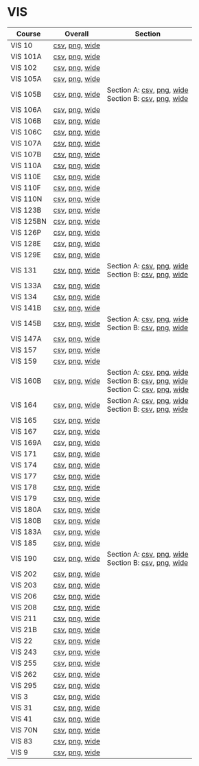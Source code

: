 # VIS

| Course | Overall | Section |
| ------ | ------- | ------- |
| VIS 10 | [csv](https://github.com/UCSD-Historical-Enrollment-Data/2024Spring/blob/main/overall/VIS%2010.csv), [png](https://raw.githubusercontent.com/UCSD-Historical-Enrollment-Data/2024Spring/main/plot_overall/VIS%2010.png), [wide](https://raw.githubusercontent.com/UCSD-Historical-Enrollment-Data/2024Spring/main/plot_overall_wide/VIS%2010.png) |  |
| VIS 101A | [csv](https://github.com/UCSD-Historical-Enrollment-Data/2024Spring/blob/main/overall/VIS%20101A.csv), [png](https://raw.githubusercontent.com/UCSD-Historical-Enrollment-Data/2024Spring/main/plot_overall/VIS%20101A.png), [wide](https://raw.githubusercontent.com/UCSD-Historical-Enrollment-Data/2024Spring/main/plot_overall_wide/VIS%20101A.png) |  |
| VIS 102 | [csv](https://github.com/UCSD-Historical-Enrollment-Data/2024Spring/blob/main/overall/VIS%20102.csv), [png](https://raw.githubusercontent.com/UCSD-Historical-Enrollment-Data/2024Spring/main/plot_overall/VIS%20102.png), [wide](https://raw.githubusercontent.com/UCSD-Historical-Enrollment-Data/2024Spring/main/plot_overall_wide/VIS%20102.png) |  |
| VIS 105A | [csv](https://github.com/UCSD-Historical-Enrollment-Data/2024Spring/blob/main/overall/VIS%20105A.csv), [png](https://raw.githubusercontent.com/UCSD-Historical-Enrollment-Data/2024Spring/main/plot_overall/VIS%20105A.png), [wide](https://raw.githubusercontent.com/UCSD-Historical-Enrollment-Data/2024Spring/main/plot_overall_wide/VIS%20105A.png) |  |
| VIS 105B | [csv](https://github.com/UCSD-Historical-Enrollment-Data/2024Spring/blob/main/overall/VIS%20105B.csv), [png](https://raw.githubusercontent.com/UCSD-Historical-Enrollment-Data/2024Spring/main/plot_overall/VIS%20105B.png), [wide](https://raw.githubusercontent.com/UCSD-Historical-Enrollment-Data/2024Spring/main/plot_overall_wide/VIS%20105B.png) | Section A: [csv](https://github.com/UCSD-Historical-Enrollment-Data/2024Spring/blob/main/section/VIS%20105B_A.csv), [png](https://raw.githubusercontent.com/UCSD-Historical-Enrollment-Data/2024Spring/main/plot_section/VIS%20105B_A.png), [wide](https://raw.githubusercontent.com/UCSD-Historical-Enrollment-Data/2024Spring/main/plot_section_wide/VIS%20105B_A.png)<br>Section B: [csv](https://github.com/UCSD-Historical-Enrollment-Data/2024Spring/blob/main/section/VIS%20105B_B.csv), [png](https://raw.githubusercontent.com/UCSD-Historical-Enrollment-Data/2024Spring/main/plot_section/VIS%20105B_B.png), [wide](https://raw.githubusercontent.com/UCSD-Historical-Enrollment-Data/2024Spring/main/plot_section_wide/VIS%20105B_B.png) |
| VIS 106A | [csv](https://github.com/UCSD-Historical-Enrollment-Data/2024Spring/blob/main/overall/VIS%20106A.csv), [png](https://raw.githubusercontent.com/UCSD-Historical-Enrollment-Data/2024Spring/main/plot_overall/VIS%20106A.png), [wide](https://raw.githubusercontent.com/UCSD-Historical-Enrollment-Data/2024Spring/main/plot_overall_wide/VIS%20106A.png) |  |
| VIS 106B | [csv](https://github.com/UCSD-Historical-Enrollment-Data/2024Spring/blob/main/overall/VIS%20106B.csv), [png](https://raw.githubusercontent.com/UCSD-Historical-Enrollment-Data/2024Spring/main/plot_overall/VIS%20106B.png), [wide](https://raw.githubusercontent.com/UCSD-Historical-Enrollment-Data/2024Spring/main/plot_overall_wide/VIS%20106B.png) |  |
| VIS 106C | [csv](https://github.com/UCSD-Historical-Enrollment-Data/2024Spring/blob/main/overall/VIS%20106C.csv), [png](https://raw.githubusercontent.com/UCSD-Historical-Enrollment-Data/2024Spring/main/plot_overall/VIS%20106C.png), [wide](https://raw.githubusercontent.com/UCSD-Historical-Enrollment-Data/2024Spring/main/plot_overall_wide/VIS%20106C.png) |  |
| VIS 107A | [csv](https://github.com/UCSD-Historical-Enrollment-Data/2024Spring/blob/main/overall/VIS%20107A.csv), [png](https://raw.githubusercontent.com/UCSD-Historical-Enrollment-Data/2024Spring/main/plot_overall/VIS%20107A.png), [wide](https://raw.githubusercontent.com/UCSD-Historical-Enrollment-Data/2024Spring/main/plot_overall_wide/VIS%20107A.png) |  |
| VIS 107B | [csv](https://github.com/UCSD-Historical-Enrollment-Data/2024Spring/blob/main/overall/VIS%20107B.csv), [png](https://raw.githubusercontent.com/UCSD-Historical-Enrollment-Data/2024Spring/main/plot_overall/VIS%20107B.png), [wide](https://raw.githubusercontent.com/UCSD-Historical-Enrollment-Data/2024Spring/main/plot_overall_wide/VIS%20107B.png) |  |
| VIS 110A | [csv](https://github.com/UCSD-Historical-Enrollment-Data/2024Spring/blob/main/overall/VIS%20110A.csv), [png](https://raw.githubusercontent.com/UCSD-Historical-Enrollment-Data/2024Spring/main/plot_overall/VIS%20110A.png), [wide](https://raw.githubusercontent.com/UCSD-Historical-Enrollment-Data/2024Spring/main/plot_overall_wide/VIS%20110A.png) |  |
| VIS 110E | [csv](https://github.com/UCSD-Historical-Enrollment-Data/2024Spring/blob/main/overall/VIS%20110E.csv), [png](https://raw.githubusercontent.com/UCSD-Historical-Enrollment-Data/2024Spring/main/plot_overall/VIS%20110E.png), [wide](https://raw.githubusercontent.com/UCSD-Historical-Enrollment-Data/2024Spring/main/plot_overall_wide/VIS%20110E.png) |  |
| VIS 110F | [csv](https://github.com/UCSD-Historical-Enrollment-Data/2024Spring/blob/main/overall/VIS%20110F.csv), [png](https://raw.githubusercontent.com/UCSD-Historical-Enrollment-Data/2024Spring/main/plot_overall/VIS%20110F.png), [wide](https://raw.githubusercontent.com/UCSD-Historical-Enrollment-Data/2024Spring/main/plot_overall_wide/VIS%20110F.png) |  |
| VIS 110N | [csv](https://github.com/UCSD-Historical-Enrollment-Data/2024Spring/blob/main/overall/VIS%20110N.csv), [png](https://raw.githubusercontent.com/UCSD-Historical-Enrollment-Data/2024Spring/main/plot_overall/VIS%20110N.png), [wide](https://raw.githubusercontent.com/UCSD-Historical-Enrollment-Data/2024Spring/main/plot_overall_wide/VIS%20110N.png) |  |
| VIS 123B | [csv](https://github.com/UCSD-Historical-Enrollment-Data/2024Spring/blob/main/overall/VIS%20123B.csv), [png](https://raw.githubusercontent.com/UCSD-Historical-Enrollment-Data/2024Spring/main/plot_overall/VIS%20123B.png), [wide](https://raw.githubusercontent.com/UCSD-Historical-Enrollment-Data/2024Spring/main/plot_overall_wide/VIS%20123B.png) |  |
| VIS 125BN | [csv](https://github.com/UCSD-Historical-Enrollment-Data/2024Spring/blob/main/overall/VIS%20125BN.csv), [png](https://raw.githubusercontent.com/UCSD-Historical-Enrollment-Data/2024Spring/main/plot_overall/VIS%20125BN.png), [wide](https://raw.githubusercontent.com/UCSD-Historical-Enrollment-Data/2024Spring/main/plot_overall_wide/VIS%20125BN.png) |  |
| VIS 126P | [csv](https://github.com/UCSD-Historical-Enrollment-Data/2024Spring/blob/main/overall/VIS%20126P.csv), [png](https://raw.githubusercontent.com/UCSD-Historical-Enrollment-Data/2024Spring/main/plot_overall/VIS%20126P.png), [wide](https://raw.githubusercontent.com/UCSD-Historical-Enrollment-Data/2024Spring/main/plot_overall_wide/VIS%20126P.png) |  |
| VIS 128E | [csv](https://github.com/UCSD-Historical-Enrollment-Data/2024Spring/blob/main/overall/VIS%20128E.csv), [png](https://raw.githubusercontent.com/UCSD-Historical-Enrollment-Data/2024Spring/main/plot_overall/VIS%20128E.png), [wide](https://raw.githubusercontent.com/UCSD-Historical-Enrollment-Data/2024Spring/main/plot_overall_wide/VIS%20128E.png) |  |
| VIS 129E | [csv](https://github.com/UCSD-Historical-Enrollment-Data/2024Spring/blob/main/overall/VIS%20129E.csv), [png](https://raw.githubusercontent.com/UCSD-Historical-Enrollment-Data/2024Spring/main/plot_overall/VIS%20129E.png), [wide](https://raw.githubusercontent.com/UCSD-Historical-Enrollment-Data/2024Spring/main/plot_overall_wide/VIS%20129E.png) |  |
| VIS 131 | [csv](https://github.com/UCSD-Historical-Enrollment-Data/2024Spring/blob/main/overall/VIS%20131.csv), [png](https://raw.githubusercontent.com/UCSD-Historical-Enrollment-Data/2024Spring/main/plot_overall/VIS%20131.png), [wide](https://raw.githubusercontent.com/UCSD-Historical-Enrollment-Data/2024Spring/main/plot_overall_wide/VIS%20131.png) | Section A: [csv](https://github.com/UCSD-Historical-Enrollment-Data/2024Spring/blob/main/section/VIS%20131_A.csv), [png](https://raw.githubusercontent.com/UCSD-Historical-Enrollment-Data/2024Spring/main/plot_section/VIS%20131_A.png), [wide](https://raw.githubusercontent.com/UCSD-Historical-Enrollment-Data/2024Spring/main/plot_section_wide/VIS%20131_A.png)<br>Section B: [csv](https://github.com/UCSD-Historical-Enrollment-Data/2024Spring/blob/main/section/VIS%20131_B.csv), [png](https://raw.githubusercontent.com/UCSD-Historical-Enrollment-Data/2024Spring/main/plot_section/VIS%20131_B.png), [wide](https://raw.githubusercontent.com/UCSD-Historical-Enrollment-Data/2024Spring/main/plot_section_wide/VIS%20131_B.png) |
| VIS 133A | [csv](https://github.com/UCSD-Historical-Enrollment-Data/2024Spring/blob/main/overall/VIS%20133A.csv), [png](https://raw.githubusercontent.com/UCSD-Historical-Enrollment-Data/2024Spring/main/plot_overall/VIS%20133A.png), [wide](https://raw.githubusercontent.com/UCSD-Historical-Enrollment-Data/2024Spring/main/plot_overall_wide/VIS%20133A.png) |  |
| VIS 134 | [csv](https://github.com/UCSD-Historical-Enrollment-Data/2024Spring/blob/main/overall/VIS%20134.csv), [png](https://raw.githubusercontent.com/UCSD-Historical-Enrollment-Data/2024Spring/main/plot_overall/VIS%20134.png), [wide](https://raw.githubusercontent.com/UCSD-Historical-Enrollment-Data/2024Spring/main/plot_overall_wide/VIS%20134.png) |  |
| VIS 141B | [csv](https://github.com/UCSD-Historical-Enrollment-Data/2024Spring/blob/main/overall/VIS%20141B.csv), [png](https://raw.githubusercontent.com/UCSD-Historical-Enrollment-Data/2024Spring/main/plot_overall/VIS%20141B.png), [wide](https://raw.githubusercontent.com/UCSD-Historical-Enrollment-Data/2024Spring/main/plot_overall_wide/VIS%20141B.png) |  |
| VIS 145B | [csv](https://github.com/UCSD-Historical-Enrollment-Data/2024Spring/blob/main/overall/VIS%20145B.csv), [png](https://raw.githubusercontent.com/UCSD-Historical-Enrollment-Data/2024Spring/main/plot_overall/VIS%20145B.png), [wide](https://raw.githubusercontent.com/UCSD-Historical-Enrollment-Data/2024Spring/main/plot_overall_wide/VIS%20145B.png) | Section A: [csv](https://github.com/UCSD-Historical-Enrollment-Data/2024Spring/blob/main/section/VIS%20145B_A.csv), [png](https://raw.githubusercontent.com/UCSD-Historical-Enrollment-Data/2024Spring/main/plot_section/VIS%20145B_A.png), [wide](https://raw.githubusercontent.com/UCSD-Historical-Enrollment-Data/2024Spring/main/plot_section_wide/VIS%20145B_A.png)<br>Section B: [csv](https://github.com/UCSD-Historical-Enrollment-Data/2024Spring/blob/main/section/VIS%20145B_B.csv), [png](https://raw.githubusercontent.com/UCSD-Historical-Enrollment-Data/2024Spring/main/plot_section/VIS%20145B_B.png), [wide](https://raw.githubusercontent.com/UCSD-Historical-Enrollment-Data/2024Spring/main/plot_section_wide/VIS%20145B_B.png) |
| VIS 147A | [csv](https://github.com/UCSD-Historical-Enrollment-Data/2024Spring/blob/main/overall/VIS%20147A.csv), [png](https://raw.githubusercontent.com/UCSD-Historical-Enrollment-Data/2024Spring/main/plot_overall/VIS%20147A.png), [wide](https://raw.githubusercontent.com/UCSD-Historical-Enrollment-Data/2024Spring/main/plot_overall_wide/VIS%20147A.png) |  |
| VIS 157 | [csv](https://github.com/UCSD-Historical-Enrollment-Data/2024Spring/blob/main/overall/VIS%20157.csv), [png](https://raw.githubusercontent.com/UCSD-Historical-Enrollment-Data/2024Spring/main/plot_overall/VIS%20157.png), [wide](https://raw.githubusercontent.com/UCSD-Historical-Enrollment-Data/2024Spring/main/plot_overall_wide/VIS%20157.png) |  |
| VIS 159 | [csv](https://github.com/UCSD-Historical-Enrollment-Data/2024Spring/blob/main/overall/VIS%20159.csv), [png](https://raw.githubusercontent.com/UCSD-Historical-Enrollment-Data/2024Spring/main/plot_overall/VIS%20159.png), [wide](https://raw.githubusercontent.com/UCSD-Historical-Enrollment-Data/2024Spring/main/plot_overall_wide/VIS%20159.png) |  |
| VIS 160B | [csv](https://github.com/UCSD-Historical-Enrollment-Data/2024Spring/blob/main/overall/VIS%20160B.csv), [png](https://raw.githubusercontent.com/UCSD-Historical-Enrollment-Data/2024Spring/main/plot_overall/VIS%20160B.png), [wide](https://raw.githubusercontent.com/UCSD-Historical-Enrollment-Data/2024Spring/main/plot_overall_wide/VIS%20160B.png) | Section A: [csv](https://github.com/UCSD-Historical-Enrollment-Data/2024Spring/blob/main/section/VIS%20160B_A.csv), [png](https://raw.githubusercontent.com/UCSD-Historical-Enrollment-Data/2024Spring/main/plot_section/VIS%20160B_A.png), [wide](https://raw.githubusercontent.com/UCSD-Historical-Enrollment-Data/2024Spring/main/plot_section_wide/VIS%20160B_A.png)<br>Section B: [csv](https://github.com/UCSD-Historical-Enrollment-Data/2024Spring/blob/main/section/VIS%20160B_B.csv), [png](https://raw.githubusercontent.com/UCSD-Historical-Enrollment-Data/2024Spring/main/plot_section/VIS%20160B_B.png), [wide](https://raw.githubusercontent.com/UCSD-Historical-Enrollment-Data/2024Spring/main/plot_section_wide/VIS%20160B_B.png)<br>Section C: [csv](https://github.com/UCSD-Historical-Enrollment-Data/2024Spring/blob/main/section/VIS%20160B_C.csv), [png](https://raw.githubusercontent.com/UCSD-Historical-Enrollment-Data/2024Spring/main/plot_section/VIS%20160B_C.png), [wide](https://raw.githubusercontent.com/UCSD-Historical-Enrollment-Data/2024Spring/main/plot_section_wide/VIS%20160B_C.png) |
| VIS 164 | [csv](https://github.com/UCSD-Historical-Enrollment-Data/2024Spring/blob/main/overall/VIS%20164.csv), [png](https://raw.githubusercontent.com/UCSD-Historical-Enrollment-Data/2024Spring/main/plot_overall/VIS%20164.png), [wide](https://raw.githubusercontent.com/UCSD-Historical-Enrollment-Data/2024Spring/main/plot_overall_wide/VIS%20164.png) | Section A: [csv](https://github.com/UCSD-Historical-Enrollment-Data/2024Spring/blob/main/section/VIS%20164_A.csv), [png](https://raw.githubusercontent.com/UCSD-Historical-Enrollment-Data/2024Spring/main/plot_section/VIS%20164_A.png), [wide](https://raw.githubusercontent.com/UCSD-Historical-Enrollment-Data/2024Spring/main/plot_section_wide/VIS%20164_A.png)<br>Section B: [csv](https://github.com/UCSD-Historical-Enrollment-Data/2024Spring/blob/main/section/VIS%20164_B.csv), [png](https://raw.githubusercontent.com/UCSD-Historical-Enrollment-Data/2024Spring/main/plot_section/VIS%20164_B.png), [wide](https://raw.githubusercontent.com/UCSD-Historical-Enrollment-Data/2024Spring/main/plot_section_wide/VIS%20164_B.png) |
| VIS 165 | [csv](https://github.com/UCSD-Historical-Enrollment-Data/2024Spring/blob/main/overall/VIS%20165.csv), [png](https://raw.githubusercontent.com/UCSD-Historical-Enrollment-Data/2024Spring/main/plot_overall/VIS%20165.png), [wide](https://raw.githubusercontent.com/UCSD-Historical-Enrollment-Data/2024Spring/main/plot_overall_wide/VIS%20165.png) |  |
| VIS 167 | [csv](https://github.com/UCSD-Historical-Enrollment-Data/2024Spring/blob/main/overall/VIS%20167.csv), [png](https://raw.githubusercontent.com/UCSD-Historical-Enrollment-Data/2024Spring/main/plot_overall/VIS%20167.png), [wide](https://raw.githubusercontent.com/UCSD-Historical-Enrollment-Data/2024Spring/main/plot_overall_wide/VIS%20167.png) |  |
| VIS 169A | [csv](https://github.com/UCSD-Historical-Enrollment-Data/2024Spring/blob/main/overall/VIS%20169A.csv), [png](https://raw.githubusercontent.com/UCSD-Historical-Enrollment-Data/2024Spring/main/plot_overall/VIS%20169A.png), [wide](https://raw.githubusercontent.com/UCSD-Historical-Enrollment-Data/2024Spring/main/plot_overall_wide/VIS%20169A.png) |  |
| VIS 171 | [csv](https://github.com/UCSD-Historical-Enrollment-Data/2024Spring/blob/main/overall/VIS%20171.csv), [png](https://raw.githubusercontent.com/UCSD-Historical-Enrollment-Data/2024Spring/main/plot_overall/VIS%20171.png), [wide](https://raw.githubusercontent.com/UCSD-Historical-Enrollment-Data/2024Spring/main/plot_overall_wide/VIS%20171.png) |  |
| VIS 174 | [csv](https://github.com/UCSD-Historical-Enrollment-Data/2024Spring/blob/main/overall/VIS%20174.csv), [png](https://raw.githubusercontent.com/UCSD-Historical-Enrollment-Data/2024Spring/main/plot_overall/VIS%20174.png), [wide](https://raw.githubusercontent.com/UCSD-Historical-Enrollment-Data/2024Spring/main/plot_overall_wide/VIS%20174.png) |  |
| VIS 177 | [csv](https://github.com/UCSD-Historical-Enrollment-Data/2024Spring/blob/main/overall/VIS%20177.csv), [png](https://raw.githubusercontent.com/UCSD-Historical-Enrollment-Data/2024Spring/main/plot_overall/VIS%20177.png), [wide](https://raw.githubusercontent.com/UCSD-Historical-Enrollment-Data/2024Spring/main/plot_overall_wide/VIS%20177.png) |  |
| VIS 178 | [csv](https://github.com/UCSD-Historical-Enrollment-Data/2024Spring/blob/main/overall/VIS%20178.csv), [png](https://raw.githubusercontent.com/UCSD-Historical-Enrollment-Data/2024Spring/main/plot_overall/VIS%20178.png), [wide](https://raw.githubusercontent.com/UCSD-Historical-Enrollment-Data/2024Spring/main/plot_overall_wide/VIS%20178.png) |  |
| VIS 179 | [csv](https://github.com/UCSD-Historical-Enrollment-Data/2024Spring/blob/main/overall/VIS%20179.csv), [png](https://raw.githubusercontent.com/UCSD-Historical-Enrollment-Data/2024Spring/main/plot_overall/VIS%20179.png), [wide](https://raw.githubusercontent.com/UCSD-Historical-Enrollment-Data/2024Spring/main/plot_overall_wide/VIS%20179.png) |  |
| VIS 180A | [csv](https://github.com/UCSD-Historical-Enrollment-Data/2024Spring/blob/main/overall/VIS%20180A.csv), [png](https://raw.githubusercontent.com/UCSD-Historical-Enrollment-Data/2024Spring/main/plot_overall/VIS%20180A.png), [wide](https://raw.githubusercontent.com/UCSD-Historical-Enrollment-Data/2024Spring/main/plot_overall_wide/VIS%20180A.png) |  |
| VIS 180B | [csv](https://github.com/UCSD-Historical-Enrollment-Data/2024Spring/blob/main/overall/VIS%20180B.csv), [png](https://raw.githubusercontent.com/UCSD-Historical-Enrollment-Data/2024Spring/main/plot_overall/VIS%20180B.png), [wide](https://raw.githubusercontent.com/UCSD-Historical-Enrollment-Data/2024Spring/main/plot_overall_wide/VIS%20180B.png) |  |
| VIS 183A | [csv](https://github.com/UCSD-Historical-Enrollment-Data/2024Spring/blob/main/overall/VIS%20183A.csv), [png](https://raw.githubusercontent.com/UCSD-Historical-Enrollment-Data/2024Spring/main/plot_overall/VIS%20183A.png), [wide](https://raw.githubusercontent.com/UCSD-Historical-Enrollment-Data/2024Spring/main/plot_overall_wide/VIS%20183A.png) |  |
| VIS 185 | [csv](https://github.com/UCSD-Historical-Enrollment-Data/2024Spring/blob/main/overall/VIS%20185.csv), [png](https://raw.githubusercontent.com/UCSD-Historical-Enrollment-Data/2024Spring/main/plot_overall/VIS%20185.png), [wide](https://raw.githubusercontent.com/UCSD-Historical-Enrollment-Data/2024Spring/main/plot_overall_wide/VIS%20185.png) |  |
| VIS 190 | [csv](https://github.com/UCSD-Historical-Enrollment-Data/2024Spring/blob/main/overall/VIS%20190.csv), [png](https://raw.githubusercontent.com/UCSD-Historical-Enrollment-Data/2024Spring/main/plot_overall/VIS%20190.png), [wide](https://raw.githubusercontent.com/UCSD-Historical-Enrollment-Data/2024Spring/main/plot_overall_wide/VIS%20190.png) | Section A: [csv](https://github.com/UCSD-Historical-Enrollment-Data/2024Spring/blob/main/section/VIS%20190_A.csv), [png](https://raw.githubusercontent.com/UCSD-Historical-Enrollment-Data/2024Spring/main/plot_section/VIS%20190_A.png), [wide](https://raw.githubusercontent.com/UCSD-Historical-Enrollment-Data/2024Spring/main/plot_section_wide/VIS%20190_A.png)<br>Section B: [csv](https://github.com/UCSD-Historical-Enrollment-Data/2024Spring/blob/main/section/VIS%20190_B.csv), [png](https://raw.githubusercontent.com/UCSD-Historical-Enrollment-Data/2024Spring/main/plot_section/VIS%20190_B.png), [wide](https://raw.githubusercontent.com/UCSD-Historical-Enrollment-Data/2024Spring/main/plot_section_wide/VIS%20190_B.png) |
| VIS 202 | [csv](https://github.com/UCSD-Historical-Enrollment-Data/2024Spring/blob/main/overall/VIS%20202.csv), [png](https://raw.githubusercontent.com/UCSD-Historical-Enrollment-Data/2024Spring/main/plot_overall/VIS%20202.png), [wide](https://raw.githubusercontent.com/UCSD-Historical-Enrollment-Data/2024Spring/main/plot_overall_wide/VIS%20202.png) |  |
| VIS 203 | [csv](https://github.com/UCSD-Historical-Enrollment-Data/2024Spring/blob/main/overall/VIS%20203.csv), [png](https://raw.githubusercontent.com/UCSD-Historical-Enrollment-Data/2024Spring/main/plot_overall/VIS%20203.png), [wide](https://raw.githubusercontent.com/UCSD-Historical-Enrollment-Data/2024Spring/main/plot_overall_wide/VIS%20203.png) |  |
| VIS 206 | [csv](https://github.com/UCSD-Historical-Enrollment-Data/2024Spring/blob/main/overall/VIS%20206.csv), [png](https://raw.githubusercontent.com/UCSD-Historical-Enrollment-Data/2024Spring/main/plot_overall/VIS%20206.png), [wide](https://raw.githubusercontent.com/UCSD-Historical-Enrollment-Data/2024Spring/main/plot_overall_wide/VIS%20206.png) |  |
| VIS 208 | [csv](https://github.com/UCSD-Historical-Enrollment-Data/2024Spring/blob/main/overall/VIS%20208.csv), [png](https://raw.githubusercontent.com/UCSD-Historical-Enrollment-Data/2024Spring/main/plot_overall/VIS%20208.png), [wide](https://raw.githubusercontent.com/UCSD-Historical-Enrollment-Data/2024Spring/main/plot_overall_wide/VIS%20208.png) |  |
| VIS 211 | [csv](https://github.com/UCSD-Historical-Enrollment-Data/2024Spring/blob/main/overall/VIS%20211.csv), [png](https://raw.githubusercontent.com/UCSD-Historical-Enrollment-Data/2024Spring/main/plot_overall/VIS%20211.png), [wide](https://raw.githubusercontent.com/UCSD-Historical-Enrollment-Data/2024Spring/main/plot_overall_wide/VIS%20211.png) |  |
| VIS 21B | [csv](https://github.com/UCSD-Historical-Enrollment-Data/2024Spring/blob/main/overall/VIS%2021B.csv), [png](https://raw.githubusercontent.com/UCSD-Historical-Enrollment-Data/2024Spring/main/plot_overall/VIS%2021B.png), [wide](https://raw.githubusercontent.com/UCSD-Historical-Enrollment-Data/2024Spring/main/plot_overall_wide/VIS%2021B.png) |  |
| VIS 22 | [csv](https://github.com/UCSD-Historical-Enrollment-Data/2024Spring/blob/main/overall/VIS%2022.csv), [png](https://raw.githubusercontent.com/UCSD-Historical-Enrollment-Data/2024Spring/main/plot_overall/VIS%2022.png), [wide](https://raw.githubusercontent.com/UCSD-Historical-Enrollment-Data/2024Spring/main/plot_overall_wide/VIS%2022.png) |  |
| VIS 243 | [csv](https://github.com/UCSD-Historical-Enrollment-Data/2024Spring/blob/main/overall/VIS%20243.csv), [png](https://raw.githubusercontent.com/UCSD-Historical-Enrollment-Data/2024Spring/main/plot_overall/VIS%20243.png), [wide](https://raw.githubusercontent.com/UCSD-Historical-Enrollment-Data/2024Spring/main/plot_overall_wide/VIS%20243.png) |  |
| VIS 255 | [csv](https://github.com/UCSD-Historical-Enrollment-Data/2024Spring/blob/main/overall/VIS%20255.csv), [png](https://raw.githubusercontent.com/UCSD-Historical-Enrollment-Data/2024Spring/main/plot_overall/VIS%20255.png), [wide](https://raw.githubusercontent.com/UCSD-Historical-Enrollment-Data/2024Spring/main/plot_overall_wide/VIS%20255.png) |  |
| VIS 262 | [csv](https://github.com/UCSD-Historical-Enrollment-Data/2024Spring/blob/main/overall/VIS%20262.csv), [png](https://raw.githubusercontent.com/UCSD-Historical-Enrollment-Data/2024Spring/main/plot_overall/VIS%20262.png), [wide](https://raw.githubusercontent.com/UCSD-Historical-Enrollment-Data/2024Spring/main/plot_overall_wide/VIS%20262.png) |  |
| VIS 295 | [csv](https://github.com/UCSD-Historical-Enrollment-Data/2024Spring/blob/main/overall/VIS%20295.csv), [png](https://raw.githubusercontent.com/UCSD-Historical-Enrollment-Data/2024Spring/main/plot_overall/VIS%20295.png), [wide](https://raw.githubusercontent.com/UCSD-Historical-Enrollment-Data/2024Spring/main/plot_overall_wide/VIS%20295.png) |  |
| VIS 3 | [csv](https://github.com/UCSD-Historical-Enrollment-Data/2024Spring/blob/main/overall/VIS%203.csv), [png](https://raw.githubusercontent.com/UCSD-Historical-Enrollment-Data/2024Spring/main/plot_overall/VIS%203.png), [wide](https://raw.githubusercontent.com/UCSD-Historical-Enrollment-Data/2024Spring/main/plot_overall_wide/VIS%203.png) |  |
| VIS 31 | [csv](https://github.com/UCSD-Historical-Enrollment-Data/2024Spring/blob/main/overall/VIS%2031.csv), [png](https://raw.githubusercontent.com/UCSD-Historical-Enrollment-Data/2024Spring/main/plot_overall/VIS%2031.png), [wide](https://raw.githubusercontent.com/UCSD-Historical-Enrollment-Data/2024Spring/main/plot_overall_wide/VIS%2031.png) |  |
| VIS 41 | [csv](https://github.com/UCSD-Historical-Enrollment-Data/2024Spring/blob/main/overall/VIS%2041.csv), [png](https://raw.githubusercontent.com/UCSD-Historical-Enrollment-Data/2024Spring/main/plot_overall/VIS%2041.png), [wide](https://raw.githubusercontent.com/UCSD-Historical-Enrollment-Data/2024Spring/main/plot_overall_wide/VIS%2041.png) |  |
| VIS 70N | [csv](https://github.com/UCSD-Historical-Enrollment-Data/2024Spring/blob/main/overall/VIS%2070N.csv), [png](https://raw.githubusercontent.com/UCSD-Historical-Enrollment-Data/2024Spring/main/plot_overall/VIS%2070N.png), [wide](https://raw.githubusercontent.com/UCSD-Historical-Enrollment-Data/2024Spring/main/plot_overall_wide/VIS%2070N.png) |  |
| VIS 83 | [csv](https://github.com/UCSD-Historical-Enrollment-Data/2024Spring/blob/main/overall/VIS%2083.csv), [png](https://raw.githubusercontent.com/UCSD-Historical-Enrollment-Data/2024Spring/main/plot_overall/VIS%2083.png), [wide](https://raw.githubusercontent.com/UCSD-Historical-Enrollment-Data/2024Spring/main/plot_overall_wide/VIS%2083.png) |  |
| VIS 9 | [csv](https://github.com/UCSD-Historical-Enrollment-Data/2024Spring/blob/main/overall/VIS%209.csv), [png](https://raw.githubusercontent.com/UCSD-Historical-Enrollment-Data/2024Spring/main/plot_overall/VIS%209.png), [wide](https://raw.githubusercontent.com/UCSD-Historical-Enrollment-Data/2024Spring/main/plot_overall_wide/VIS%209.png) |  |

